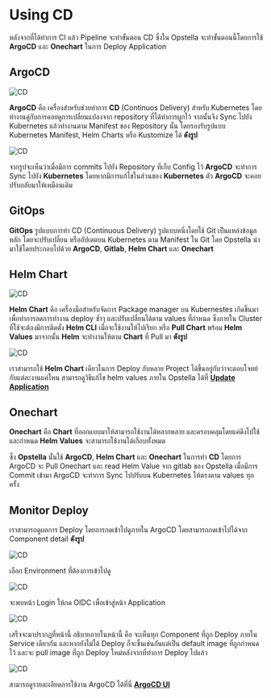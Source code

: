 <!-- TODO: Update LINK -->

# Using CD

หลังจากที่ได้ทำการ CI แล้ว Pipeline จะทำขั้นตอน CD ซึ่งใน Opstella จะทำขั้นตอนนี้โดยการใช้ **ArgoCD** และ **Onechart** ในการ Deploy Application

## ArgoCD

![CD](/images/deploy-application/using-cd/argo.png)

**ArgoCD** คือ เครื่องสำหรับช่วยทำการ **CD** (Continuos Delivery) สำหรับ Kubernetes โดยทำงานคู่กับการคอยดูการเปลี่ยนแปลงจาก repository ที่ได้ทำการผูกไว้ จากนั้นจึง Sync ไปยัง Kubernetes แล้วทำงานตาม Manifest ของ Repository นั้น โดยรองรับรูปแบบ Kubernetes Manifest, Helm Charts หรือ Kustomize ได้ **ดังรูป**

![CD](/images/deploy-application/using-cd/argoflow.png)

จากรูปจะเห็นว่าเมื่อมีการ commits ไปยัง Repository ที่เก็บ Config ไว้ **ArgoCD** จะทำการ Sync ไปยัง **Kubernetes** โดยหากมีการแก้ไขในส่วนของ **Kubernetes** ตัว **ArgoCD** จะคอยปรับกลับมาให้เหมือนเดิม

## GitOps

**GitOps** รูปแบบการทำ CD (Continuous Delivery) รูปแบบหนึ่งโดยใช้ Git เป็นแหล่งข้อมูลหลัก โดยจะปรับเปลี่ยน หรืออัปเดตบน Kubernetes ตาม Manifest ใน Git โดย Opstella นำมาใช้โดยประกอบไปด้วย **ArgoCD**, **Gitlab**, **Helm Chart** และ **Onechart**

## Helm Chart

![CD](/images/deploy-application/using-cd/helm.png)

**Helm Chart** คือ เครื่องมือสำหรับจัดการ Package manager บน Kubernestes เกิดขึ้นมาเพื่อทำการลดการทำงาน deploy ซ้ำๆ และปรับเปลี่ยนได้ตาม values ที่กำหนด ซึ่งภายใน Cluster ที่ใช้จะต้องมีการติดตั้ง **Helm CLI** เมื่อจะใช้งานให้ไปเรียก หรือ **Pull Chart** พร้อม **Helm Values** มาจากนั้น **Helm** จะทำงานให้ตาม **Chart** ที่ Pull มา **ดังรูป**

![CD](/images/deploy-application/using-cd/chartexplain.png)

เราสามารถใช้ **Helm Chart** เดียวในการ Deploy กับหลาย Project ได้ขึ้นอยู่กับว่าจะตอบโจทย์กับแต่ละงานแค่ไหน สามารถดูวิธีแก้ไข helm values ภายใน Opstella ได้ที่ **[Update Application](../../usecase/updateApplication/updateApplication.md)**

## Onechart

**Onechart** คือ **Chart** ที่ออกแบบมาให้สามารถใช้งานได้หลากหลาย และครอบคลุมโดยแค่ดึงไปใช้ และกำหนด **Helm Values** จะสามารถใช้งานได้เกือบทั้งหมด

ซึ่ง **Opstella** นั้นใช้ **ArgoCD**, **Helm Chart** และ **Onechart** ในการทำ **CD** โดยการ ArgoCD จะ Pull Onechart และ read Helm Value จาก gitlab ของ Opstella เมื่อมีการ Commit เข้ามา ArgoCD จะทำการ Sync ไปปรับบน Kubernetes ให้ตรงตาม values ทุกครั้ง

## Monitor Deploy

เราสามารถดูผลการ Deploy โดยการกดเข้าไปดูภายใน ArgoCD โดยสามารถกดเข้าไปได้จาก Component detail **ดังรูป**

![CD](/images/deploy-application/using-cd/detail.png)

เลือก Environment ที่ต้องการเข้าไปดู

![CD](/images/deploy-application/using-cd/select.png)

จะพบหน้า Login ให้กด OIDC เพื่อเข้าสู่หน้า Application

![CD](/images/deploy-application/using-cd/login1.png)

เสร็จจะมาปรากฏที่หน้านี้ อธิบายภายในหน้านี้ คือ จะเห็นทุก Component ที่ถูก Deploy ภายใน Service เดียวกัน และหากยังไม่ได้ Deploy ก็จะขึ้นเช่นกันแต่เป็น default image ที่ถูกกำหนดไว้ และจะ pull image ที่ถูก Deploy ใหม่หลังจากที่ทำการ Deploy ไปแล้ว

![CD](/images/deploy-application/using-cd/argoproject.png)

สามารถดูรายละเอียดการใช้งาน ArgoCD ได้ที่นี่ **[ArgoCD UI](../../usecase/argocdUI/argocdUI.md)**
